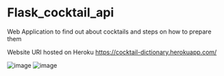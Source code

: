 # Flask_cocktail_api
Web Application to find out about cocktails and steps on how to prepare them

Website URI hosted on Heroku
https://cocktail-dictionary.herokuapp.com/

![image](https://user-images.githubusercontent.com/37297153/159526269-e9183fb3-aec1-43a5-a90a-bbe899fe2aaf.png)
![image](https://user-images.githubusercontent.com/37297153/159526446-f3b72b02-a75e-4bf1-9d9e-ace66746fdd6.png)

